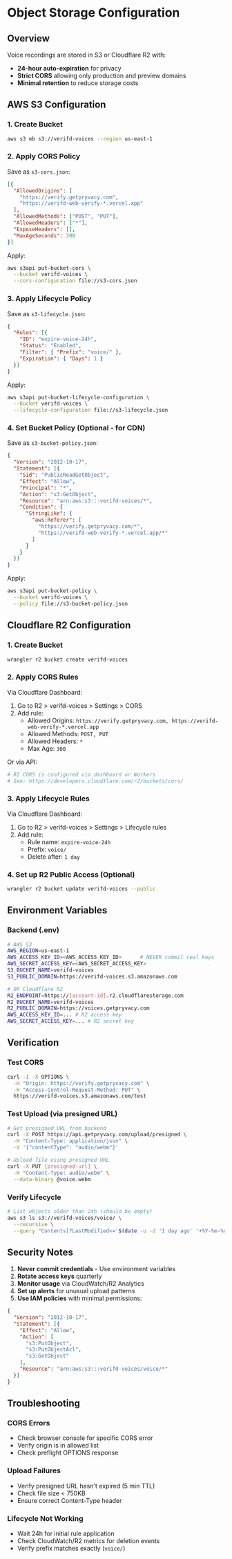 # Object Storage Configuration

## Overview

Voice recordings are stored in S3 or Cloudflare R2 with:
- **24-hour auto-expiration** for privacy
- **Strict CORS** allowing only production and preview domains
- **Minimal retention** to reduce storage costs

## AWS S3 Configuration

### 1. Create Bucket

```bash
aws s3 mb s3://verifd-voices --region us-east-1
```

### 2. Apply CORS Policy

Save as `s3-cors.json`:
```json
[{
  "AllowedOrigins": [
    "https://verify.getpryvacy.com", 
    "https://verifd-web-verify-*.vercel.app"
  ],
  "AllowedMethods": ["POST", "PUT"],
  "AllowedHeaders": ["*"],
  "ExposeHeaders": [],
  "MaxAgeSeconds": 300
}]
```

Apply:
```bash
aws s3api put-bucket-cors \
  --bucket verifd-voices \
  --cors-configuration file://s3-cors.json
```

### 3. Apply Lifecycle Policy

Save as `s3-lifecycle.json`:
```json
{
  "Rules": [{
    "ID": "expire-voice-24h",
    "Status": "Enabled",
    "Filter": { "Prefix": "voice/" },
    "Expiration": { "Days": 1 }
  }]
}
```

Apply:
```bash
aws s3api put-bucket-lifecycle-configuration \
  --bucket verifd-voices \
  --lifecycle-configuration file://s3-lifecycle.json
```

### 4. Set Bucket Policy (Optional - for CDN)

Save as `s3-bucket-policy.json`:
```json
{
  "Version": "2012-10-17",
  "Statement": [{
    "Sid": "PublicReadGetObject",
    "Effect": "Allow",
    "Principal": "*",
    "Action": "s3:GetObject",
    "Resource": "arn:aws:s3:::verifd-voices/*",
    "Condition": {
      "StringLike": {
        "aws:Referer": [
          "https://verify.getpryvacy.com/*",
          "https://verifd-web-verify-*.vercel.app/*"
        ]
      }
    }
  }]
}
```

Apply:
```bash
aws s3api put-bucket-policy \
  --bucket verifd-voices \
  --policy file://s3-bucket-policy.json
```

## Cloudflare R2 Configuration

### 1. Create Bucket

```bash
wrangler r2 bucket create verifd-voices
```

### 2. Apply CORS Rules

Via Cloudflare Dashboard:
1. Go to R2 > verifd-voices > Settings > CORS
2. Add rule:
   - Allowed Origins: `https://verify.getpryvacy.com, https://verifd-web-verify-*.vercel.app`
   - Allowed Methods: `POST, PUT`
   - Allowed Headers: `*`
   - Max Age: `300`

Or via API:
```bash
# R2 CORS is configured via dashboard or Workers
# See: https://developers.cloudflare.com/r2/buckets/cors/
```

### 3. Apply Lifecycle Rules

Via Cloudflare Dashboard:
1. Go to R2 > verifd-voices > Settings > Lifecycle rules
2. Add rule:
   - Rule name: `expire-voice-24h`
   - Prefix: `voice/`
   - Delete after: `1 day`

### 4. Set up R2 Public Access (Optional)

```bash
wrangler r2 bucket update verifd-voices --public
```

## Environment Variables

### Backend (.env)

```bash
# AWS S3
AWS_REGION=us-east-1
AWS_ACCESS_KEY_ID=<AWS_ACCESS_KEY_ID>      # NEVER commit real keys
AWS_SECRET_ACCESS_KEY=<AWS_SECRET_ACCESS_KEY>
S3_BUCKET_NAME=verifd-voices
S3_PUBLIC_DOMAIN=https://verifd-voices.s3.amazonaws.com

# OR Cloudflare R2
R2_ENDPOINT=https://[account-id].r2.cloudflarestorage.com
R2_BUCKET_NAME=verifd-voices
R2_PUBLIC_DOMAIN=https://voices.getpryvacy.com
AWS_ACCESS_KEY_ID=... # R2 access key
AWS_SECRET_ACCESS_KEY=... # R2 secret key
```

## Verification

### Test CORS
```bash
curl -I -X OPTIONS \
  -H "Origin: https://verify.getpryvacy.com" \
  -H "Access-Control-Request-Method: PUT" \
  https://verifd-voices.s3.amazonaws.com/test
```

### Test Upload (via presigned URL)
```bash
# Get presigned URL from backend
curl -X POST https://api.getpryvacy.com/upload/presigned \
  -H "Content-Type: application/json" \
  -d '{"contentType": "audio/webm"}'

# Upload file using presigned URL
curl -X PUT [presigned-url] \
  -H "Content-Type: audio/webm" \
  --data-binary @voice.webm
```

### Verify Lifecycle
```bash
# List objects older than 24h (should be empty)
aws s3 ls s3://verifd-voices/voice/ \
  --recursive \
  --query "Contents[?LastModified<='$(date -u -d '1 day ago' '+%Y-%m-%dT%H:%M:%S')']"
```

## Security Notes

1. **Never commit credentials** - Use environment variables
2. **Rotate access keys** quarterly
3. **Monitor usage** via CloudWatch/R2 Analytics
4. **Set up alerts** for unusual upload patterns
5. **Use IAM policies** with minimal permissions:

```json
{
  "Version": "2012-10-17",
  "Statement": [{
    "Effect": "Allow",
    "Action": [
      "s3:PutObject",
      "s3:PutObjectAcl",
      "s3:GetObject"
    ],
    "Resource": "arn:aws:s3:::verifd-voices/voice/*"
  }]
}
```

## Troubleshooting

### CORS Errors
- Check browser console for specific CORS error
- Verify origin is in allowed list
- Check preflight OPTIONS response

### Upload Failures
- Verify presigned URL hasn't expired (5 min TTL)
- Check file size < 750KB
- Ensure correct Content-Type header

### Lifecycle Not Working
- Wait 24h for initial rule application
- Check CloudWatch/R2 metrics for deletion events
- Verify prefix matches exactly (`voice/`)